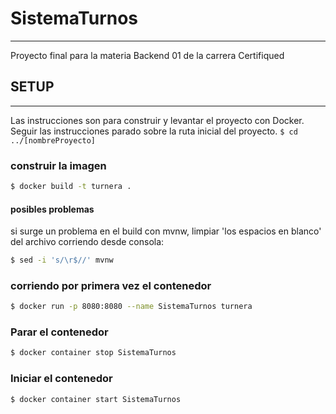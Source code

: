 # SistemaTurnos
___

Proyecto final para la materia Backend 01 de la carrera Certifiqued

## SETUP
___
Las instrucciones son para construir y levantar el proyecto con Docker.
Seguir las instrucciones parado sobre la ruta inicial del proyecto.
 `$ cd ../[nombreProyecto]`

### construir la imagen

 ```bash
 $ docker build -t turnera .
 ```

#### posibles problemas
si surge un problema en el build con mvnw, limpiar 'los espacios en blanco' del archivo corriendo desde consola:
```bash
$ sed -i 's/\r$//' mvnw
```

### corriendo por primera vez el contenedor
```bash
$ docker run -p 8080:8080 --name SistemaTurnos turnera
```
### Parar el contenedor
```bash
$ docker container stop SistemaTurnos
```
### Iniciar el contenedor
```bash
$ docker container start SistemaTurnos
```
